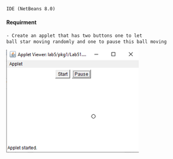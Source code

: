 ```
IDE (NetBeans 8.0)
```
#### Requirment
```
- Create an applet that has two buttons one to let
ball star moving randomly and one to pause this ball moving
```

![Image](https://raw.githubusercontent.com/Nada8773/JAVA/master/git%20Image/startpause.PNG)
